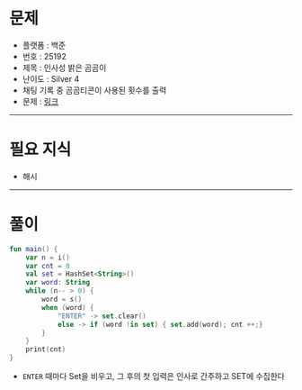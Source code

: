 # 문제
- 플랫폼 : 백준
- 번호 : 25192
- 제목 : 인사성 밝은 곰곰이
- 난이도 : Silver 4
- 채팅 기록 중 곰곰티콘이 사용된 횟수를 출력
- 문제 : <a href="https://www.acmicpc.net/problem/25192" target="_blank">링크</a>

---

# 필요 지식
- 해시


---

# 풀이
```kotlin
fun main() {
    var n = i()
    var cnt = 0
    val set = HashSet<String>()
    var word: String
    while (n-- > 0) {
        word = s()
        when (word) {
            "ENTER" -> set.clear()
            else -> if (word !in set) { set.add(word); cnt ++;}
        }
    }
    print(cnt)
}
```
- `ENTER` 때마다 Set을 비우고, 그 후의 첫 입력은 인사로 간주하고 SET에 수집한다